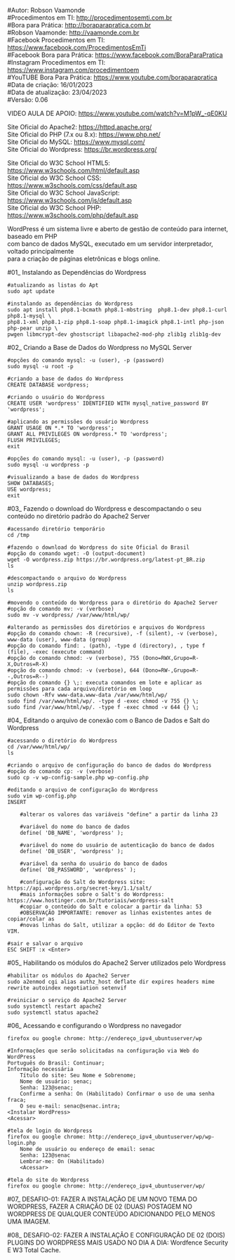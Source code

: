 #Autor: Robson Vaamonde<br>
#Procedimentos em TI: http://procedimentosemti.com.br<br>
#Bora para Prática: http://boraparapratica.com.br<br>
#Robson Vaamonde: http://vaamonde.com.br<br>
#Facebook Procedimentos em TI: https://www.facebook.com/ProcedimentosEmTi<br>
#Facebook Bora para Prática: https://www.facebook.com/BoraParaPratica<br>
#Instagram Procedimentos em TI: https://www.instagram.com/procedimentoem<br>
#YouTUBE Bora Para Prática: https://www.youtube.com/boraparapratica<br>
#Data de criação: 16/01/2023<br>
#Data de atualização: 23/04/2023<br>
#Versão: 0.06<br>

VIDEO AULA DE APOIO: https://www.youtube.com/watch?v=M1pW_-qE0KU

Site Oficial do Apache2: https://httpd.apache.org/<br>
Site Oficial do PHP (7.x ou 8.x): https://www.php.net/<br>
Site Oficial do MySQL: https://www.mysql.com/<br>
Site Oficial do Wordpress: https://br.wordpress.org/

Site Oficial do W3C School HTML5: https://www.w3schools.com/html/default.asp<br>
Site Oficial do W3C School CSS: https://www.w3schools.com/css/default.asp<br>
Site Oficial do W3C School JavaScript: https://www.w3schools.com/js/default.asp<br>
Site Oficial do W3C School PHP: https://www.w3schools.com/php/default.asp

WordPress é um sistema livre e aberto de gestão de conteúdo para internet, baseado em PHP<br>
com banco de dados MySQL, executado em um servidor interpretador, voltado principalmente<br>
para a criação de páginas eletrônicas e blogs online.

#01_ Instalando as Dependências do Wordpress<br>

	#atualizando as listas do Apt
	sudo apt update
	
	#instalando as dependências do Wordpress
	sudo apt install php8.1-bcmath php8.1-mbstring  php8.1-dev php8.1-curl php8.1-mysql \
	php8.1-xml php8.1-zip php8.1-soap php8.1-imagick php8.1-intl php-json php-pear unzip \
	pwgen libmcrypt-dev ghostscript libapache2-mod-php zlib1g zlib1g-dev

#02_ Criando a Base de Dados do Wordpress no MySQL Server<br>

	#opções do comando mysql: -u (user), -p (password)
	sudo mysql -u root -p

	#criando a base de dados do Wordpress
	CREATE DATABASE wordpress;

	#criando o usuário do Wordpress
	CREATE USER 'wordpress' IDENTIFIED WITH mysql_native_password BY 'wordpress';
	
	#aplicando as permissões do usuário Wordpress
	GRANT USAGE ON *.* TO 'wordpress';
	GRANT ALL PRIVILEGES ON wordpress.* TO 'wordpress';
	FLUSH PRIVILEGES;
	exit

	#opções do comando mysql: -u (user), -p (password)
	sudo mysql -u wordpress -p

	#visualizando a base de dados do Wordpress
	SHOW DATABASES;
	USE wordpress;
	exit

#03_ Fazendo o download do Wordpress e descompactando o seu conteúdo no diretório padrão do Apache2 Server<br>

	#acessando diretório temporário
	cd /tmp

	#fazendo o download do Wordpress do site Oficial do Brasil
	#opção do comando wget: -O (output-document)
	wget -O wordpress.zip https://br.wordpress.org/latest-pt_BR.zip
	ls
	
	#descompactando o arquivo do Wordpress
	unzip wordpress.zip
	ls

	#movendo o conteúdo do Wordpress para o diretório do Apache2 Server
	#opção do comando mv: -v (verbose)
	sudo mv -v wordpress/ /var/www/html/wp/

	#alterando as permissões dos diretórios e arquivos do Wordpress
	#opção do comando chown: -R (recursive), -f (silent), -v (verbose), www-data (user), www-data (group)
	#opção do comando find: . (path), -type d (directory), , type f (file), -exec (execute command)
	#opção do comando chmod: -v (verbose), 755 (Dono=RWX,Grupo=R-X,Outros=R-X)
	#opção do comando chmod: -v (verbose), 644 (Dono=RW-,Grupo=R--,Outros=R--)
	#opção do comando {} \;: executa comandos em lote e aplicar as permissões para cada arquivo/diretório em loop
	sudo chown -Rfv www-data.www-data /var/www/html/wp/
	sudo find /var/www/html/wp/. -type d -exec chmod -v 755 {} \;
	sudo find /var/www/html/wp/. -type f -exec chmod -v 644 {} \;

#04_ Editando o arquivo de conexão com o Banco de Dados e Salt do Wordpress<br>

	#acessando o diretório do Wordpress
	cd /var/www/html/wp/
	ls

	#criando o arquivo de configuração do banco de dados do Wordpress
	#opção do comando cp: -v (verbose)
	sudo cp -v wp-config-sample.php wp-config.php

	#editando o arquivo de configuração do Wordpress
	sudo vim wp-config.php
	INSERT

		#alterar os valores das variáveis "define" a partir da linha 23
		
		#variável do nome do banco de dados
		define( 'DB_NAME', 'wordpress' );
		
		#variável do nome do usuário de autenticação do banco de dados
		define( 'DB_USER', 'wordpress' );
		
		#variável da senha do usuário do banco de dados
		define( 'DB_PASSWORD', 'wordpress' );
	
		#configuração do Salt do Wordpress site: https://api.wordpress.org/secret-key/1.1/salt/
		#mais informações sobre o Salt's do Wordpress: https://www.hostinger.com.br/tutoriais/wordpress-salt
		#copiar o conteúdo do Salt e colocar a partir da linha: 53
		#OBSERVAÇÃO IMPORTANTE: remover as linhas existentes antes de copiar/colar as
		#novas linhas do Salt, utilizar a opção: dd do Editor de Texto VIM. 

	#sair e salvar o arquivo
	ESC SHIFT :x <Enter>

#05_ Habilitando os módulos do Apache2 Server utilizados pelo Wordpress<br>

	#habilitar os módulos do Apache2 Server
	sudo a2enmod cgi alias authz_host deflate dir expires headers mime rewrite autoindex negotiation setenvif

	#reiniciar o serviço do Apache2 Server
	sudo systemctl restart apache2
	sudo systemctl status apache2

#06_ Acessando e configurando o Wordpress no navegador<br>

	firefox ou google chrome: http://endereço_ipv4_ubuntuserver/wp

	#Informações que serão solicitadas na configuração via Web do WordPress
	Português do Brasil: Continuar;
	Informação necessária
		Título do site: Seu Nome e Sobrenome;
		Nome de usuário: senac;
		Senha: 123@senac;
		Confirme a senha: On (Habilitado) Confirmar o uso de uma senha fraca;
		O seu e-mail: senac@senac.intra; 
	<Instalar WordPress>
	<Acessar>

	#tela de login do Wordpress
	firefox ou google chrome: http://endereço_ipv4_ubuntuserver/wp/wp-login.php
		Nome de usuário ou endereço de email: senac
		Senha: 123@senac
		Lembrar-me: On (Habilitado)
		<Acessar>
		
	#tela do site do Wordpress
	firefox ou google chrome: http://endereço_ipv4_ubuntuserver/wp/

#07_ DESAFIO-01: FAZER A INSTALAÇÃO DE UM NOVO TEMA DO WORDPRESS, FAZER A CRIAÇÃO DE 02 (DUAS)
POSTAGEM NO WORDPRESS DE QUALQUER CONTEÚDO ADICIONANDO PELO MENOS UMA IMAGEM.

#08_ DESAFIO-02: FAZER A INSTALAÇÃO E CONFIGURAÇÃO DE 02 (DOIS) PLUGINS DO WORDPRESS MAIS USADO
NO DIA A DIA: Wordfence Security E W3 Total Cache.
